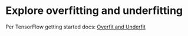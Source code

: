 # Explore overfitting and underfitting

Per TensorFlow getting started docs: [Overfit and Underfit](https://www.tensorflow.org/tutorials/keras/overfit_and_underfit)

